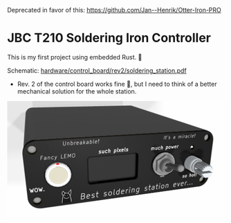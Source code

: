 Deprecated in favor of this: https://github.com/Jan--Henrik/Otter-Iron-PRO

# JBC T210 Soldering Iron Controller

This is my first project using embedded Rust. :hugs:

Schematic: [hardware/control_board/rev2/soldering_station.pdf](hardware/control_board/rev2/soldering_station.pdf)

- Rev. 2 of the control board works fine :tada:, but I need to think of a better mechanical solution for the whole station.  

![Rendered station image](render.png)
